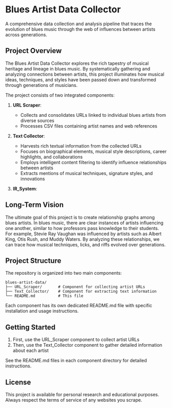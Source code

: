 # Blues Artist Data Collector

A comprehensive data collection and analysis pipeline that traces the evolution of blues music through the web of influences between artists across generations.

## Project Overview

The Blues Artist Data Collector explores the rich tapestry of musical heritage and lineage in blues music. By systematically gathering and analyzing connections between artists, this project illuminates how musical ideas, techniques, and styles have been passed down and transformed through generations of musicians.

The project consists of two integrated components:

1. **URL Scraper**: 
   - Collects and consolidates URLs linked to individual blues artists from diverse sources
   - Processes CSV files containing artist names and web references

2. **Text Collector**:
   - Harvests rich textual information from the collected URLs
   - Focuses on biographical elements, musical style descriptions, career highlights, and collaborations
   - Employs intelligent content filtering to identify influence relationships between artists
   - Extracts mentions of musical techniques, signature styles, and innovations

3. **IR_System**:
   

## Long-Term Vision

The ultimate goal of this project is to create relationship graphs among blues artists. In blues music, there are clear instances of artists influencing one another, similar to how professors pass knowledge to their students. For example, Stevie Ray Vaughan was influenced by artists such as Albert King, Otis Rush, and Muddy Waters. By analyzing these relationships, we can trace how musical techniques, licks, and riffs evolved over generations.

## Project Structure

The repository is organized into two main components:

```
blues-artist-data/
├── URL_Scraper/       # Component for collecting artist URLs
├── Text_Collector/    # Component for extracting text information
└── README.md          # This file
```

Each component has its own dedicated README.md file with specific installation and usage instructions.

## Getting Started

1. First, use the URL_Scraper component to collect artist URLs
2. Then, use the Text_Collector component to gather detailed information about each artist

See the README.md files in each component directory for detailed instructions.

## License

This project is available for personal research and educational purposes. Always respect the terms of service of any websites you scrape.
